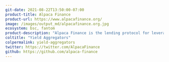 ```yaml
---
git-date: 2021-08-22T13:50:00-07:00
product-title: Alpaca Finance
product-url: https://www.alpacafinance.org/
image: /images/output_md/alpacafinance.org.jpg
ecosystem: bsc, fantom
product-description: "Alpaca Finance is the lending protocol for leveraged yield farming which is multiplying farming principals and resulting profits on Binance Smart Chain"
coltitle: "Yield Aggregators"
colpermalink: yield-aggregators
twitter: https://twitter.com/AlpacaFinance
github: https://github.com/alpaca-finance
---
```

